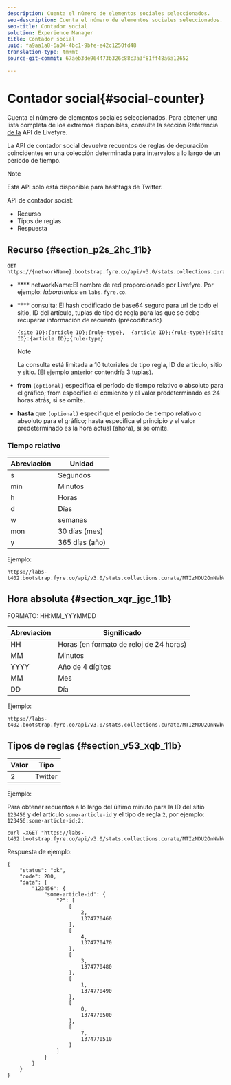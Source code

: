 ```yaml
---
description: Cuenta el número de elementos sociales seleccionados.
seo-description: Cuenta el número de elementos sociales seleccionados.
seo-title: Contador social
solution: Experience Manager
title: Contador social
uuid: fa9aa1a8-6a04-4bc1-9bfe-e42c1250fd48
translation-type: tm+mt
source-git-commit: 67aeb3de964473b326c88c3a3f81ff48a6a12652

---
```



# Contador social{#social-counter}

Cuenta el número de elementos sociales seleccionados. Para obtener una lista completa de los extremos disponibles, consulte la sección Referencia [de la](https://api.livefyre.com/docs) API de Livefyre.

La API de contador social devuelve recuentos de reglas de depuración coincidentes en una colección determinada para intervalos a lo largo de un período de tiempo.

>[!NOTE]
>
>Esta API solo está disponible para hashtags de Twitter.

API de contador social:

* Recurso
* Tipos de reglas
* Respuesta

## Recurso {#section_p2s_2hc_11b}

```
GET https://{networkName}.bootstrap.fyre.co/api/v3.0/stats.collections.curate/{query}.json
```

* **** networkName:El nombre de red proporcionado por Livefyre. Por ejemplo: *laboratorios* en `labs.fyre.co`.
* **** consulta: El hash codificado de base64 seguro para url de todo el sitio, ID del artículo, tuplas de tipo de regla para las que se debe recuperar información de recuento (precodificado)

   ```
   {site ID}:{article ID};{rule-type},  {article ID};{rule-type}|{site ID}:{article ID};{rule-type}
   ```

   >[!NOTE]
   >La consulta está limitada a 10 tutoriales de tipo regla, ID de artículo, sitio y sitio. (El ejemplo anterior contendría 3 tuplas).

* **from** `(optional)` especifica el período de tiempo relativo o absoluto para el gráfico; from especifica el comienzo y el valor predeterminado es 24 horas atrás, si se omite.
* **hasta** que `(optional)` especifique el período de tiempo relativo o absoluto para el gráfico; hasta especifica el principio y el valor predeterminado es la hora actual (ahora), si se omite.

### Tiempo relativo

| Abreviación | Unidad |
|---|---|
| s | Segundos |
| min | Minutos |
| h | Horas |
| d | Días |
| w | semanas |
| mon | 30 días (mes) |
| y | 365 días (año) |

Ejemplo:

```
https://labs-t402.bootstrap.fyre.co/api/v3.0/stats.collections.curate/MTIzNDU2OnNvbWUtYXJ0aWNsZS1pZDsy.json&from=-7d&until=-6d
```

## Hora absoluta {#section_xqr_jgc_11b}

FORMATO: HH:MM_YYYMMDD

| Abreviación | Significado |
|---|---|
| HH | Horas (en formato de reloj de 24 horas) |
| MM | Minutos |
| YYYY | Año de 4 dígitos |
| MM | Mes |
| DD | Día |

Ejemplo:

```
https://labs-t402.bootstrap.fyre.co/api/v3.0/stats.collections.curate/MTIzNDU2OnNvbWUtYXJ0aWNsZS1pZDsy.json&from=04:00_20130709 
```

## Tipos de reglas {#section_v53_xqb_11b}

| Valor | Tipo |
|---|---|
| 2 | Twitter |

Ejemplo:

Para obtener recuentos a lo largo del último minuto para la ID del sitio `123456` y del artículo `some-article-id` y el tipo de regla `2`, por ejemplo: `123456:some-article-id;2:`

```
curl -XGET "https://labs-t402.bootstrap.fyre.co/api/v3.0/stats.collections.curate/MTIzNDU2OnNvbWUtYXJ0aWNsZS1pZDsy.json&from=-1min" 
```

Respuesta de ejemplo:

```
{ 
    "status": "ok", 
    "code": 200, 
    "data": { 
        "123456": { 
            "some-article-id": { 
                "2": [ 
                    [ 
                        2, 
                        1374770460 
                    ], 
                    [ 
                        4, 
                        1374770470 
                    ], 
                    [ 
                        3, 
                        1374770480 
                    ], 
                    [ 
                        1, 
                        1374770490 
                    ], 
                    [ 
                        0, 
                        1374770500 
                    ], 
                    [ 
                        7, 
                        1374770510 
                    ] 
                ] 
            } 
        } 
    } 
}
```
